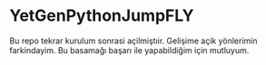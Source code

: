 # YetGenPythonJumpFLY
Bu repo tekrar kurulum sonrasi açilmiştıir.
Gelişime açik yönlerimin farkindayim.
Bu basamağı başarı ile yapabildiğim için mutluyum.
